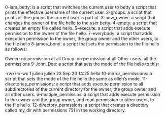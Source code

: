 0-iam_betty: is a script that switches the current user to betty
a script that prints the effective username of the current user.
2-groups: a script that prints all the groups the current user is part of.
3-new_owner:  a script that changes the owner of the file hello to the user betty.
4-empty: a script that creates an empty file called hello.
5-execute: a script that adds execute permission to the owner of the file hello.
7-everybody: a script that adds execution permission to the owner, the group owner and the other users, to the file hello
8-james_bond: a script that sets the permission to the file hello as follows:

Owner: no permission at all
Group: no permission at all
Other users: all the permissions
9-John_Doe: a script that sets the mode of the file hello to this:

-rwxr-x-wx 1 julien julien 23 Sep 20 14:25 hello
10-mirror_permissions: a script that sets the mode of the file hello the same as olleh’s mode.
11-directories_permissions: a script that adds execute permission to all subdirectories of the current directory for the owner, the group owner and all other users.
6-multiple_permissins:  a script that adds execute permission to the owner and the group owner, and read permission to other users, to the file hello.
12-directory_permssions: a script that creates a directory called my_dir with permissions 751 in the working directory.
